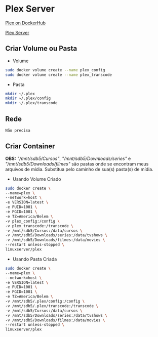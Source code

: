 # Plex Server

[Plex on DockerHub](https://hub.docker.com/r/linuxserver/plex)

[Plex Server](https://www.plex.tv/)

## Criar Volume ou Pasta
* Volume

```sh
sudo docker volume create --name plex_config
sudo docker volume create --name plex_transcode
```
* Pasta

```sh
mkdir ~/.plex
mkdir ~/.plex/config
mkdir ~/.plex/transcode
```

## Rede

```sh
Não precisa
```

## Criar Container

**OBS:** *"/mnt/sdb5/Cursos"*, *"/mnt/sdb5/Downloads/series"* e *"/mnt/sdb5/Downloads/filmes"* são pastas onde se encontram meus arquivos de mídia. Substitua pelo caminho de sua(s) pasta(s) de mídia.

* Usando Volume Criado

```sh
sudo docker create \
--name=plex \
--network=host \
-e VERSION=latest \
-e PUID=1001 \
-e PGID=1001 \
-e TZ=America/Belem \
-v plex_config:/config \
-v plex_transcode:/transcode \
-v /mnt/sdb5/Cursos:/data/cursos \
-v /mnt/sdb5/Downloads/series:/data/tvshows \
-v /mnt/sdb5/Downloads/filmes:/data/movies \
--restart unless-stopped \
linuxserver/plex
```

* Usando Pasta Criada

```sh
sudo docker create \
--name=plex \
--network=host \
-e VERSION=latest \
-e PUID=1001 \
-e PGID=1001 \
-e TZ=America/Belem \
-v /mnt/sdb5/.plex/config:/config \
-v /mnt/sdb5/.plex/transcode:/transcode \
-v /mnt/sdb5/Cursos:/data/cursos \
-v /mnt/sdb5/Downloads/series:/data/tvshows \
-v /mnt/sdb5/Downloads/filmes:/data/movies \
--restart unless-stopped \
linuxserver/plex
```
